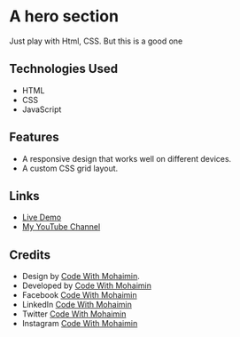 # A hero section

Just play with Html, CSS. But this is a good one

## Technologies Used

- HTML
- CSS
- JavaScript

## Features

- A responsive design that works well on different devices.
- A custom CSS grid layout.


## Links

- [Live Demo](https://codewithmohaimin.github.io/ShetuVai-Task-One/)
- [My YouTube Channel](https://www.youtube.com/@CodeWithMohaimin)

## Credits

- Design by [Code With Mohaimin](https://www.youtube.com/@CodeWithMohaimin).
- Developed by [ Code With Mohaimin ](https://www.youtube.com/@CodeWithMohaimin)
- Facebook [ Code With Mohaimin ](https://www.facebook.com/CodeWithMohaimin/)
- LinkedIn [ Code With Mohaimin ](https://www.youtube.com/@CodeWithMohaimin)
- Twitter [ Code With Mohaimin ](https://twitter.com/DevMohaimin)
- Instagram [ Code With Mohaimin ](https://www.instagram.com/codewithmohaimin/)

